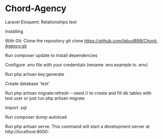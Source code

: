 # Chord-Agency
Laravel Eloquent: Relationships test 

Installing

With Git: Clone the repository git clone https://github.com/labud888/Chord-Agency.git

Run composer update to install dependencies

Configure .env file with your credentials (rename .env.example to .env)

Run php artisan key:generate

Create database 'test'

Run php artisan migrate:refresh --seed // to create and fill db tables with test user or just run php artisan migrate

Import .sql

Run composer dump-autoload

Run php artisan serve. This command will start a development server at http://localhost:8000:
